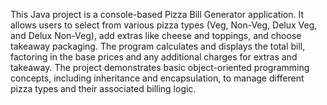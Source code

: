 This Java project is a console-based Pizza Bill Generator application. It allows users to select from various pizza types (Veg, Non-Veg, Delux Veg, and Delux Non-Veg), add extras like cheese and toppings, and choose takeaway packaging. The program calculates and displays the total bill, factoring in the base prices and any additional charges for extras and takeaway. The project demonstrates basic object-oriented programming concepts, including inheritance and encapsulation, to manage different pizza types and their associated billing logic.
